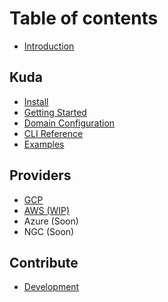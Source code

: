 # Table of contents

- [Introduction](../README.md)

## Kuda

- [Install](kuda/install.md)
- [Getting Started](kuda/getting_started.md)
- [Domain Configuration](kuda/configure_domain.md)
- [CLI Reference](kuda/cli.md)
- [Examples](https://github.com/cyrildiagne/kuda-apps)

## Providers

- [GCP](../providers/gcp/README.md)
- [AWS (WIP)](../providers/aws/README.md)
- Azure (Soon)
- NGC (Soon)

## Contribute

- [Development](contribute/development.md)
